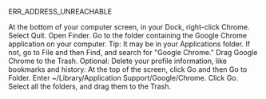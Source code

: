 ERR_ADDRESS_UNREACHABLE


At the bottom of your computer screen, in your Dock, right-click Chrome.
Select Quit.
Open Finder.
Go to the folder containing the Google Chrome application on your computer.
Tip: It may be in your Applications folder. If not, go to File and then Find, and search for "Google Chrome."
Drag Google Chrome to the Trash.
Optional: Delete your profile information, like bookmarks and history:
At the top of the screen, click Go and then Go to Folder.
Enter ~/Library/Application Support/Google/Chrome.
Click Go.
Select all the folders, and drag them to the Trash.